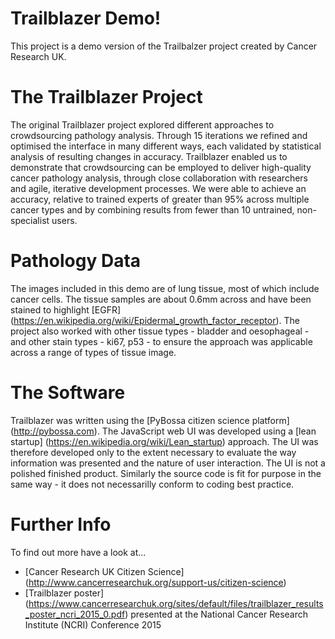 # Trailblazer Demo!

This project is a demo version of the Trailbalzer project created by Cancer Research UK.

# The Trailblazer Project

The original Trailblazer project explored different approaches to crowdsourcing pathology analysis.
Through 15 iterations we refined and optimised the interface in many different ways, each validated by 
statistical analysis of resulting changes in accuracy. 
Trailblazer enabled us to demonstrate that crowdsourcing can be employed to deliver high-quality cancer pathology analysis, 
through close collaboration with researchers and agile, iterative development processes. 
We were able to achieve an accuracy, relative to trained experts of greater than 95% across multiple cancer types and 
by combining results from fewer than 10 untrained, non-specialist users.

# Pathology Data

The images included in this demo are of lung tissue, most of which include cancer cells.
The tissue samples are about 0.6mm across and have been stained to highlight [EGFR] (https://en.wikipedia.org/wiki/Epidermal_growth_factor_receptor).
The project also worked with other tissue types - bladder and oesophageal - and other stain types - ki67, p53 - to ensure the approach was
applicable across a range of types of tissue image.

# The Software

Trailblazer was written using the [PyBossa citizen science platform] (http://pybossa.com).
The JavaScript web UI was developed using a [lean startup] (https://en.wikipedia.org/wiki/Lean_startup) approach.
The UI was therefore developed only to the extent necessary to evaluate the way information was presented and the nature of user interaction. 
The UI is not a polished finished product.
Similarly the source code is fit for purpose in the same way - it does not necessarilly conform to coding best practice.

# Further Info

To find out more have a look at...

 * [Cancer Research UK Citizen Science] (http://www.cancerresearchuk.org/support-us/citizen-science)
 * [Trailblazer poster] (https://www.cancerresearchuk.org/sites/default/files/trailblazer_results_poster_ncri_2015_0.pdf) 
 presented at the National Cancer Research Institute (NCRI) Conference 2015

 
